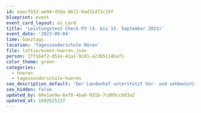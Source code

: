 ```yaml
---
id: eaacfb52-ae94-456a-8672-6ed31473c33f
blueprint: event
event_card_layout: as_card
title: 'Leistungstest Check P3 (4. bis 15. September 2023)'
event_date: '2023-09-04'
time: Ganztags
location: 'Tagessonderschule Hören'
file: lottie/event-hoeren.json
person: 1ff164f2-d51e-41a1-9c81-a2365114baf1
color_theme: green
categories:
  - hoeren
  - tagessonderschule-hoeren
seo_description_default: 'Der Landenhof unterstützt hör- und sehbeeinträchtigte Kinder & Jugendliche in ihrem selbstbestimmten Leben durch Förderung ihrer Fähigkeiten & Entwicklung'
seo_hidden: false
updated_by: 04e1ae9a-6ef8-4ba0-931b-7cd69cc0d3a2
updated_at: 1692625237
---
```

